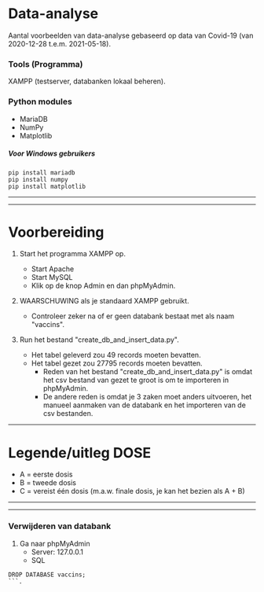 # Data-analyse
Aantal voorbeelden van data-analyse gebaseerd op data van Covid-19 (van 2020-12-28 t.e.m. 2021-05-18).

### Tools (Programma)
XAMPP (testserver, databanken lokaal beheren).

### Python modules
* MariaDB 
* NumPy
* Matplotlib

##### Voor Windows gebruikers
```
pip install mariadb
pip install numpy
pip install matplotlib
```
___
___
# Voorbereiding
1.	Start het programma XAMPP op.
	* Start Apache
	* Start MySQL
	* Klik op de knop Admin en dan phpMyAdmin.

2.	WAARSCHUWING als je standaard XAMPP gebruikt.
	* Controleer zeker na of er geen databank bestaat met als naam "vaccins".

3.	Run het bestand "create_db_and_insert_data.py".
	* Het tabel geleverd zou 49 records moeten bevatten.
	* Het tabel gezet zou 27795 records moeten bevatten.
		* Reden van het bestand "create_db_and_insert_data.py" is omdat het csv bestand van gezet te groot is om te importeren in phpMyAdmin.
		* De andere reden is omdat je 3 zaken moet anders uitvoeren, het manueel aanmaken van de databank en het importeren van de csv bestanden.
___
# Legende/uitleg DOSE
* A = eerste dosis
* B = tweede dosis
* C = vereist één dosis (m.a.w. finale dosis, je kan het bezien als A + B)
___
___

### Verwijderen van databank
1.	Ga naar phpMyAdmin
	* Server: 127.0.0.1
	* SQL
```
DROP DATABASE vaccins;
```.
